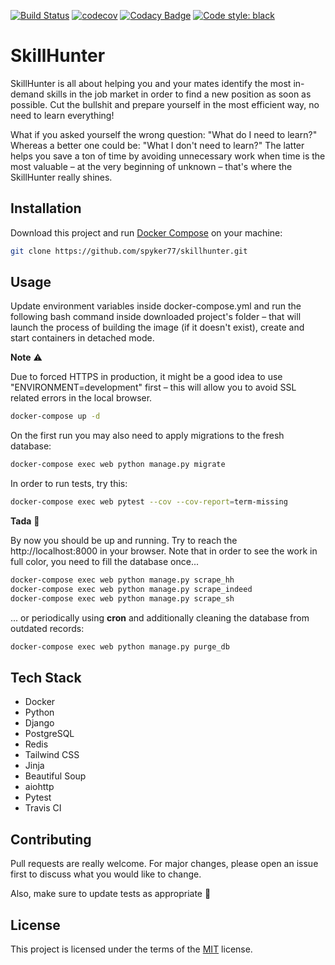[![Build Status](https://travis-ci.com/spyker77/skillhunter.svg?branch=main)](https://travis-ci.com/spyker77/skillhunter)
[![codecov](https://codecov.io/gh/spyker77/skillhunter/branch/main/graph/badge.svg)](https://codecov.io/gh/spyker77/skillhunter)
[![Codacy Badge](https://app.codacy.com/project/badge/Grade/dd29d17237e14749a0c502e6820bdb75)](https://www.codacy.com/manual/spyker77/skillhunter)
[![Code style: black](https://img.shields.io/badge/code%20style-black-000000.svg)](https://github.com/psf/black)

# SkillHunter

SkillHunter is all about helping you and your mates identify the most in-demand skills in the job market in order to find a new position as soon as possible. Cut the bullshit and prepare yourself in the most efficient way, no need to learn everything!

What if you asked yourself the wrong question: "What do I need to learn?" Whereas a better one could be: "What I don't need to learn?" The latter helps you save a ton of time by avoiding unnecessary work when time is the most valuable – at the very beginning of unknown – that's where the SkillHunter really shines.

## Installation

Download this project and run [Docker Compose](https://docs.docker.com/compose/install/) on your machine:

```bash
git clone https://github.com/spyker77/skillhunter.git
```

## Usage

Update environment variables inside docker-compose.yml and run the following bash command inside downloaded project's folder – that will launch the process of building the image (if it doesn't exist), create and start containers in detached mode.

**Note** ⚠️ 

Due to forced HTTPS in production, it might be a good idea to use "ENVIRONMENT=development" first – this will allow you to avoid SSL related errors in the local browser.

```bash
docker-compose up -d
```

On the first run you may also need to apply migrations to the fresh database:
```bash
docker-compose exec web python manage.py migrate
```

In order to run tests, try this:
```bash
docker-compose exec web pytest --cov --cov-report=term-missing
```

**Tada** 🎉

By now you should be up and running. Try to reach the http://localhost:8000 in your browser. Note that in order to see the work in full color, you need to fill the database once...
```bash
docker-compose exec web python manage.py scrape_hh
docker-compose exec web python manage.py scrape_indeed
docker-compose exec web python manage.py scrape_sh
```
... or periodically using **cron** and additionally cleaning the database from outdated records:
```bash
docker-compose exec web python manage.py purge_db
```

## Tech Stack
  - Docker
  - Python
  - Django
  - PostgreSQL
  - Redis
  - Tailwind CSS
  - Jinja
  - Beautiful Soup
  - aiohttp
  - Pytest
  - Travis CI

## Contributing
Pull requests are really welcome. For major changes, please open an issue first to discuss what you would like to change.

Also, make sure to update tests as appropriate 🙏

## License
This project is licensed under the terms of the [MIT](https://github.com/spyker77/skillhunter/blob/main/LICENSE) license.